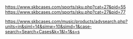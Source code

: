 https://www.skbcases.com/sports/sku.php?cat=27&pid=55
https://www.skbcases.com/sports/sku.php?cat=27&pid=77

https://www.skbcases.com/music/products/advsearch.php?units=in&siml=14&simw=10&simd=1&case-search=Search+Cases&k=1&l=1&s=s
